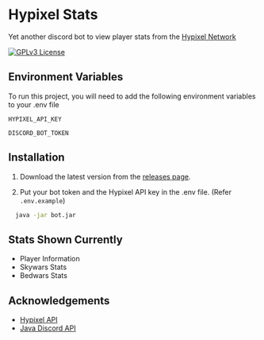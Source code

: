 
# Hypixel Stats

Yet another discord bot to view player stats from the [Hypixel Network](https://hypixel.net)




[![GPLv3 License](https://img.shields.io/badge/License-GPL%20v3-yellow.svg)](https://opensource.org/licenses/)



## Environment Variables

To run this project, you will need to add the following environment variables to your .env file

`HYPIXEL_API_KEY`

`DISCORD_BOT_TOKEN`


## Installation

1. Download the latest version from the [releases page](https://github.com/VedantMulay/HypixelStats/releases).

2. Put your bot token and the Hypixel API key in the .env file. (Refer `.env.example`)

```bash
  java -jar bot.jar
```
    
## Stats Shown Currently
- Player Information
- Skywars Stats
- Bedwars Stats
## Acknowledgements

 - [Hypixel API](https://github.com/HypixelDev/PublicAPI)
 - [Java Discord API](https://github.com/discord-jda/JDA)

